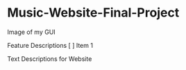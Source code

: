 # Music-Website-Final-Project

Image of my GUI

Feature Descriptions
[ ] Item 1

Text Descriptions for Website
